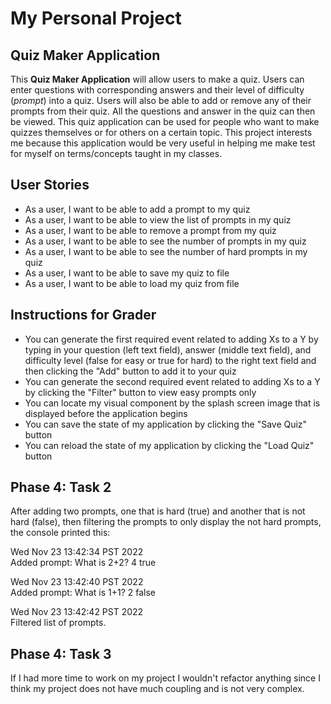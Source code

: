 # My Personal Project

## Quiz Maker Application


This **Quiz Maker Application** will allow users to make a quiz. Users can enter questions with corresponding answers 
and their level of difficulty (*prompt*) into a quiz. Users will also be able to add or remove any of their prompts 
from their quiz. All the questions and answer in the quiz can then be viewed. This quiz application can be used for 
people who want to make quizzes themselves or for others on a certain topic. This project interests me because this 
application would be very useful in helping me make test for myself on terms/concepts taught in my classes.

## User Stories

- As a user, I want to be able to add a prompt to my quiz
- As a user, I want to be able to view the list of prompts in my quiz
- As a user, I want to be able to remove a prompt from my quiz
- As a user, I want to be able to see the number of prompts in my quiz
- As a user, I want to be able to see the number of hard prompts in my quiz
- As a user, I want to be able to save my quiz to file
- As a user, I want to be able to load my quiz from file


## **Instructions for Grader**
- You can generate the first required event related to adding Xs to a Y by typing in your question (left text field), 
answer (middle text field), and difficulty level (false for easy or true for hard) to the right text field 
and then clicking the "Add" button to add it to your quiz
- You can generate the second required event related to adding Xs to a Y by clicking the "Filter" button to view
easy prompts only
- You can locate my visual component by the splash screen image that is displayed before the application begins
- You can save the state of my application by clicking the "Save Quiz" button
- You can reload the state of my application by clicking the "Load Quiz" button

## **Phase 4: Task 2**
After adding two prompts, one that is hard (true) and another that is not hard (false), then filtering the
prompts to only display the not hard prompts, the console printed this:

Wed Nov 23 13:42:34 PST 2022 <br>
Added prompt: What is 2+2? 4 true

Wed Nov 23 13:42:40 PST 2022 <br>
Added prompt: What is 1+1? 2 false

Wed Nov 23 13:42:42 PST 2022 <br>
Filtered list of prompts.

## **Phase 4: Task 3**
If I had more time to work on my project I wouldn't refactor anything since I think my project does not have much 
coupling and is not very complex.